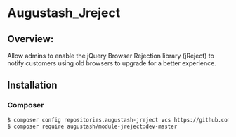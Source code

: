 # Augustash_Jreject

## Overview:

Allow admins to enable the jQuery Browser Rejection library (jReject) to notify customers using old browsers to upgrade for a better experience.

## Installation

### Composer

```bash
$ composer config repositories.augustash-jreject vcs https://github.com/augustash/magento2-module-jreject.git
$ composer require augustash/module-jreject:dev-master
```
